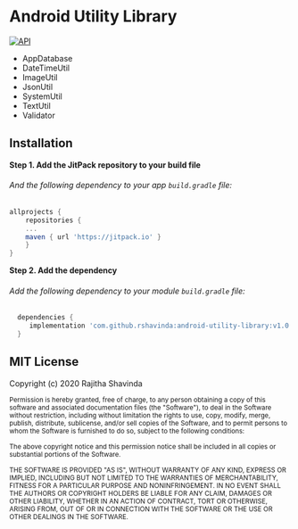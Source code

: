 # Android Utility Library
[![API](https://img.shields.io/badge/API-15%2B-green.svg?style=flat)](https://android-arsenal.com/api?level=15)

- AppDatabase
- DateTimeUtil
- ImageUtil
- JsonUtil
- SystemUtil
- TextUtil
- Validator


## Installation

**Step 1. Add the JitPack repository to your build file**
###### And the following dependency to your app `build.gradle` file:

```groovy
allprojects {
    repositories {
	...
	maven { url 'https://jitpack.io' }
    }
}
```

**Step 2. Add the dependency**
###### Add the following dependency to your module `build.gradle` file:
```groovy
  dependencies {
     implementation 'com.github.rshavinda:android-utility-library:v1.0.1'
  }
```



## MIT License

Copyright (c) 2020 Rajitha Shavinda

<sub>Permission is hereby granted, free of charge, to any person obtaining a copy
of this software and associated documentation files (the "Software"), to deal
in the Software without restriction, including without limitation the rights
to use, copy, modify, merge, publish, distribute, sublicense, and/or sell
copies of the Software, and to permit persons to whom the Software is
furnished to do so, subject to the following conditions:<sub>

<sub>The above copyright notice and this permission notice shall be included in all
copies or substantial portions of the Software.<sub>

<sub>THE SOFTWARE IS PROVIDED "AS IS", WITHOUT WARRANTY OF ANY KIND, EXPRESS OR
IMPLIED, INCLUDING BUT NOT LIMITED TO THE WARRANTIES OF MERCHANTABILITY,
FITNESS FOR A PARTICULAR PURPOSE AND NONINFRINGEMENT. IN NO EVENT SHALL THE
AUTHORS OR COPYRIGHT HOLDERS BE LIABLE FOR ANY CLAIM, DAMAGES OR OTHER
LIABILITY, WHETHER IN AN ACTION OF CONTRACT, TORT OR OTHERWISE, ARISING FROM,
OUT OF OR IN CONNECTION WITH THE SOFTWARE OR THE USE OR OTHER DEALINGS IN THE
SOFTWARE.<sub>
